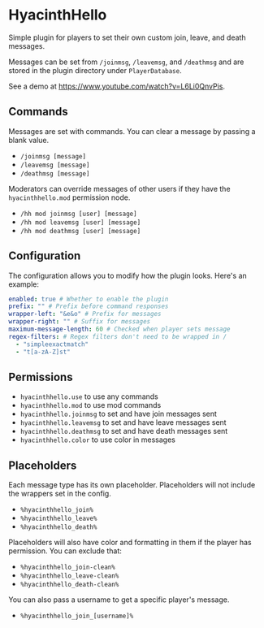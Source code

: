 # HyacinthHello

Simple plugin for players to set their own custom join, leave, and death messages.

Messages can be set from `/joinmsg`, `/leavemsg`, and `/deathmsg` and are stored in the plugin directory under `PlayerDatabase`.

See a demo at https://www.youtube.com/watch?v=L6Li0QnvPis.

## Commands

Messages are set with commands. You can clear a message by passing a blank value.
- `/joinmsg [message]`
- `/leavemsg [message]`
- `/deathmsg [message]`

Moderators can override messages of other users if they have the `hyacinthhello.mod` permission node.
- `/hh mod joinmsg [user] [message]`
- `/hh mod leavemsg [user] [message]`
- `/hh mod deathmsg [user] [message]`

## Configuration

The configuration allows you to modify how the plugin looks. Here's an example:

```yaml
enabled: true # Whether to enable the plugin
prefix: "" # Prefix before command responses
wrapper-left: "&e&o" # Prefix for messages
wrapper-right: "" # Suffix for messages
maximum-message-length: 60 # Checked when player sets message
regex-filters: # Regex filters don't need to be wrapped in /
  - "simpleexactmatch"
  - "t[a-zA-Z]st"
```

## Permissions

- `hyacinthhello.use` to use any commands
- `hyacinthhello.mod` to use mod commands
- `hyacinthhello.joinmsg` to set and have join messages sent
- `hyacinthhello.leavemsg` to set and have leave messages sent
- `hyacinthhello.deathmsg` to set and have death messages sent
- `hyacinthhello.color` to use color in messages

## Placeholders

Each message type has its own placeholder. Placeholders will not include the wrappers set in the config.
- `%hyacinthhello_join%`
- `%hyacinthhello_leave%`
- `%hyacinthhello_death%`

Placeholders will also have color and formatting in them if the player has permission. You can exclude that:
- `%hyacinthhello_join-clean%`
- `%hyacinthhello_leave-clean%`
- `%hyacinthhello_death-clean%`

You can also pass a username to get a specific player's message.
- `%hyacinthhello_join_[username]%`